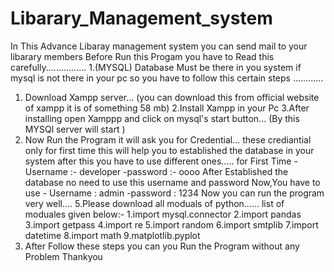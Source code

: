 # Libarary_Management_system
In This Advance Libaray management system you can send mail to your libarary members
Before Run this Progam you have to Read this carefully................
1.(MYSQL) Database Must be there in you system if mysql is not there in your pc so you have to follow this certain steps ............
   1. Download Xampp server...
      (you can download this from official website of xampp it is of something 58 mb)
   2.Install Xampp in your Pc
   3.After installing open Xamppp and click on mysql's start button...
      (By this MYSQl server will start )
   4. Now Run the Program it will ask you for Credential... these crediantial only for first time this will help you to established the database in your system after this you have to use different ones.....
   for First Time
    - Username :- developer
    -password :- oooo
   After Established the database no need to use this username and password Now,You have to use
    - Username : admin
    -password : 1234
   Now you can run the program very well....
  5.Please download all moduals of python...... 
    list of moduales given below:-
    1.import mysql.connector 
    2.import pandas 
    3.import getpass
    4.import re
    5.import random
    6.import smtplib
    7.import datetime 
    8.import math
    9.matplotlib.pyplot
  6. After Follow these steps you can you Run the Program without any Problem 
  Thankyou
